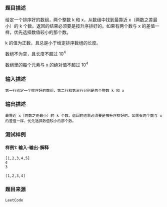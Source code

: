 ### 题目描述

给定一个排序好的数组，两个整数 k 和 x，从数组中找到最靠近 x（两数之差最小）的 k 个数。返回的结果必须要是按升序排好的。如果有两个数与 x 的差值一样，优先选择数值较小的那个数。

k 的值为正数，且总是小于给定排序数组的长度。

数组不为空，且长度不超过 10<sup>4</sup>

数组里的每个元素与 x 的绝对值不超过 10<sup>4</sup>

### 输入描述

```
第一行给定一个排序好的数组，第二行和第三行分别是两个整数 k 和 x
```
### 输出描述

```
最靠近 x（两数之差最小）的 k 个数。返回的结果必须要是按升序排好的。如果有两个数与 x 的差值一样，优先选择数值较小的那个数。
```

### 测试样例
#### 样例1: 输入-输出-解释
```
[1,2,3,4,5]
4
3
```
```
[1,2,3,4]
```
### 题目来源  
`LeetCode`